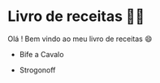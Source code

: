 # Livro de receitas :man_cook:

Olá ! Bem vindo ao meu livro de receitas :smile:

- Bife a Cavalo

- Strogonoff

  
